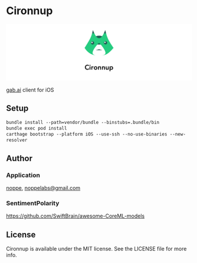 # Cironnup

![](https://github.com/noppefoxwolf/Cironnup-ios/blob/master/meta/banner.png)

[gab.ai](https://gab.ai) client for iOS

## Setup

```
bundle install --path=vendor/bundle --binstubs=.bundle/bin
bundle exec pod install
carthage bootstrap --platform iOS --use-ssh --no-use-binaries --new-resolver
```

## Author

### Application
[noppe](https://twitter.com/noppefoxwolf), noppelabs@gmail.com

### SentimentPolarity
https://github.com/SwiftBrain/awesome-CoreML-models

## License

Cironnup is available under the MIT license. See the LICENSE file for more info.


